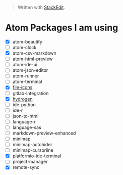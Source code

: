


> Written with [StackEdit](https://stackedit.io/).
# Atom Packages I am using

- [x] atom-beautify
- [ ] atom-clock
- [x] atom-csv-markdown
- [ ] atom-html-preview
- [ ] atom-ide-ui
- [ ] atom-json-editor
- [ ] atom-runner
- [ ] atom-terminal
- [x] [file-icons](https://atom.io/packages/file-icons)
- [ ] gitlab-integration
- [x] [hydrogen](https://atom.io/packages/hydrogen)
- [ ] ide-python
- [ ] ide-r
- [ ] json-to-html
- [ ] language-r
- [ ] language-sas
- [ ] markdown-preview-enhanced
- [ ] minimap
- [ ] minimap-autohider
- [ ] minimap-cursorline
- [x] platformio-ide-terminal
- [ ] project-manager
- [x] remote-sync
<!--stackedit_data:
eyJoaXN0b3J5IjpbMTIwNTA0MzM5NSwyMTQ1NzUzODU3XX0=
-->